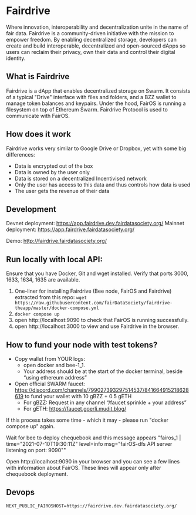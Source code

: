 # Fairdrive

Where innovation, interoperability and decentralization unite in the name of fair data.
Fairdrive is a community-driven initiative with the mission to empower freedom. By enabling decentralized storage, developers can create and build interoperable, decentralized and open-sourced dApps so users can reclaim their privacy, own their data and control their digital identity.

## What is Fairdrive

Fairdrive is a dApp that enables decentralized storage on Swarm. It consists of a typical "Drive" interface with files and folders, and a BZZ wallet to manage token balances and keypairs. Under the hood, FairOS is running a filesystem on top of Ethereum Swarm. Fairdrive Protocol is used to communicate with FairOS.

## How does it work

Fairdrive works very similar to Google Drive or Dropbox, yet with some big differences:

- Data is encrypted out of the box
- Data is owned by the user only
- Data is stored on a decentralized Incentivised network
- Only the user has access to this data and thus controls how data is used
- The user gets the revenue of their data

## Development

Devnet deployment: https://app.fairdrive.dev.fairdatasociety.org/
Mainnet deployment: https://app.fairdrive.fairdatasociety.org/

Demo: http://fairdrive.fairdatasociety.org/

## Run locally with local API:

Ensure that you have Docker, Git and wget installed. Verify that ports 3000, 1633, 1634, 1635 are available.

1. One-liner for installing Fairdrive (Bee node, FairOS and Fairdrive) extracted from this repo: `wget https://raw.githubusercontent.com/fairDataSociety/fairdrive-theapp/master/docker-compose.yml`
2. `docker compose up`
3. open http://localhost:9090 to check that FairOS is running successfully.
4. open http://localhost:3000 to view and use Fairdrive in the browser.

## How to fund your node with test tokens?

- Copy wallet from YOUR logs:
  - open docker and bee-1_1.
  - Your address should be at the start of the docker terminal, beside “using ethereum address”
- Open official SWARM faucet: https://discord.com/channels/799027393297514537/841664915218628619 to fund your wallet with 10 gBZZ + 0.5 gETH
  - For gBZZ: Request in any channel “/faucet sprinkle + your address”
  - For gETH: https://faucet.goerli.mudit.blog/

If this process takes some time - which it may - please run "docker compose up" again.

Wait for bee to deploy chequebook and this message appears "fairos_1 | time="2021-07-10T19:30:11Z" level=info msg="fairOS-dfs API server listening on port: 9090""

Open http://localhost:9090 in your browser and you can see a few lines with information about FairOS. These lines will appear only after chequebook deployment.

## Devops

```
NEXT_PUBLIC_FAIROSHOST=https://fairdrive.dev.fairdatasociety.org/
```
